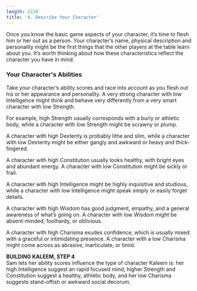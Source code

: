 ```yaml
---
length: 2220
title: '4. Describe Your Character'
---
```


Once you know the basic game aspects of your character, it’s time to flesh him or her out as a person. Your character’s
name, physical description and personality might be the first things that the other players at the table learn about you.
It’s worth thinking about how these characteristics reflect the character you have in mind.

### Your Character's Abilities
Take your character’s ability scores and race into account as you flesh out his or her appearance and personality. A very
strong character with low Intelligence might think and behave very differently from a very smart character with low Strength.

For example, high Strength usually corresponds with a burly or athletic body, while a character with low Strength might
be scrawny or plump.

A character with high Dexterity is probably lithe and slim, while a character with low Dexterity might be either gangly
and awkward or heavy and thick-fingered.

A character with high Constitution usually looks healthy, with bright eyes and abundant energy. A character with low
Constitution might be sickly or frail.

A character with high Intelligence might be highly inquisitive and studious, while a character with low Intelligence
might speak simply or easily forget details.

A character with high Wisdom has good judgment, empathy, and a general awareness of what’s going on. A character with
low Wisdom might be absent-minded, foolhardy, or oblivious.

A character with high Charisma exudes confidence, which is usually mixed with a graceful or intimidating presence. A
character with a low Charisma might come across as abrasive, inarticulate, or timid.

<v-alert type="info" :value="true">
<strong>BUILDING KALEEM, STEP 4</strong><br>
Sam lets her ability scores influence the type of character Kaleem is: her high Intelligence suggest an rapid focused
mind, higher Strength and Constitution suggest a healthy, athletic body, and her low Charisma suggests stand-offish or
awkward social decorum.
</v-alert>

<source-reference pages="8-9" source="basic"></source-reference>





